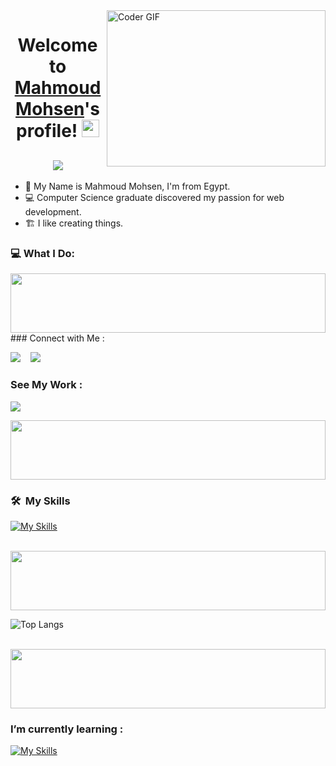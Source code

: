 <img align="right" src="https://media.giphy.com/media/SWoSkN6DxTszqIKEqv/giphy.gif" alt="Coder GIF" width="350" height="250"  >

<h1 align="center">
  Welcome to <a href="https://www.linkedin.com/in/mahmoud-mohsen-dev/" target='_blank'>Mahmoud Mohsen</a>'s profile!
  <img src="https://media.giphy.com/media/hvRJCLFzcasrR4ia7z/giphy.gif" width="28">
</h1>

<h2 align="center">
  <a href="https://github.com/DenverCoder1/readme-typing-svg"><img src="https://readme-typing-svg.herokuapp.com/?lines=Front-End%20web%20developer!;Always%20learning%20new%20things&font=Fira%20Code&center=true&width=440&height=45&color=f75c7e&vCenter=true&size=28"></a>
</h2>

-   👋 My Name is Mahmoud Mohsen, I'm from Egypt.
-   💻 Computer Science graduate discovered my passion for web development.
-   🏗️ I like creating things.

### 💻 What I Do:

<img src="https://github.com/Govindv7555/Govindv7555/blob/main/49e76e0596857673c5c80c85b84394c1.gif" width=100% height=95px>
### Connect with Me :

<a href="https://www.linkedin.com/in/mahmoud-mohsen-dev/"><img src="https://img.shields.io/badge/-LinkedIn%20-0077B5?style=for-the-badge&logo=Linkedin&logoColor=white"/></a>&nbsp;&nbsp;&nbsp;
<a href="mailto:mahmoud-mohsen-developer@gmail.com"><img src="https://img.shields.io/badge/Email-cf5754?style=for-the-badge&logo=minutemailer"/></a>

### See My Work :

<a href="https://mahmoud-mohsen.vercel.app/"><img src="https://img.shields.io/badge/Portfolio-6c7989?style=for-the-badge&logo=marvelapp"/></a>

<img src="https://github.com/Govindv7555/Govindv7555/blob/main/49e76e0596857673c5c80c85b84394c1.gif" width=100% height=95px>

### 🛠 &nbsp;My Skills

[![My Skills](https://skillicons.dev/icons?i=js,html,css,bootstrap,tailwind,git,github,ts,figma,postman,vite,vscode)](https://skillicons.dev)

<br>
<img src="https://github.com/Govindv7555/Govindv7555/blob/main/49e76e0596857673c5c80c85b84394c1.gif" width=100% height=95px>

![Top Langs](https://github-readme-stats.vercel.app/api/top-langs/?username=mahmoud-mohsen-dev)

<br>
<img src="https://github.com/Govindv7555/Govindv7555/blob/main/49e76e0596857673c5c80c85b84394c1.gif" width=100% height=95px>

### I’m currently learning :

[![My Skills](https://skillicons.dev/icons?i=react)](https://skillicons.dev)
